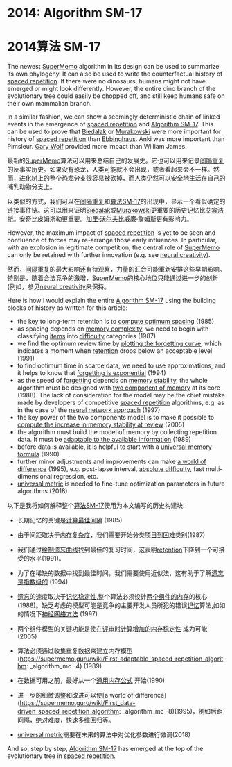 # 2014: Algorithm SM-17

# 2014算法 SM-17

The newest [SuperMemo](https://supermemo.guru/wiki/SuperMemo) algorithm in its design can be used to summarize its own phylogeny. It can also be used to write the counterfactual history of [spaced repetition](https://supermemo.guru/wiki/Spaced_repetition). If there were no dinosaurs, humans might not have emerged or might look differently. However, the entire dino branch of the evolutionary tree could easily be chopped off, and still keep humans safe on their own mammalian branch.

In a similar fashion, we can show a seemingly deterministic chain of linked events in the emergence of [spaced repetition](https://supermemo.guru/wiki/Spaced_repetition) and [Algorithm SM-17](https://supermemo.guru/wiki/Algorithm_SM-17). This can be used to prove that [Biedalak](https://supermemo.guru/wiki/Biedalak) or [Murakowski](https://supermemo.guru/wiki/Murakowski) were more important for history of [spaced repetition](https://supermemo.guru/wiki/Spaced_repetition) than [Ebbinghaus](https://supermemo.guru/wiki/Ebbinghaus). Anki was more important than Pimsleur. [Gary Wolf](https://supermemo.guru/wiki/Gary_Wolf) provided more impact than William James.

最新的[SuperMemo](https://supermemo.guru/wiki/SuperMemo)算法可以用来总结自己的发展史。它也可以用来记录[间隔重复](https://supermemo.guru/wiki/Spaced_repetition)的反事实历史。如果没有恐龙，人类可能就不会出现，或者看起来会不一样。然而，进化树上的整个恐龙分支很容易被砍掉，而人类仍然可以安全地生活在自己的哺乳动物分支上。

以类似的方式，我们可以在[间隔重复](https://supermemo.guru/wiki/Spaced_repetition)和[算法SM-17](https://supermemo.guru/wiki/Algorithm_SM-17)的出现中，显示一个看似确定的链接事件链。这可以用来证明[Biedalak](https://supermemo.guru/wiki/Biedalak)或[Murakowski](https://supermemo.guru/wiki/Murakowski)更重要的历史[记忆](https://supermemo.guru/wiki/Spaced_repetition)比[艾宾浩斯](https://supermemo.guru/wiki/Ebbinghaus)。安奇比皮姆斯勒更重要。[加里·沃尔夫](https://supermemo.guru/wiki/Gary_Wolf)比威廉·詹姆斯更有影响力。

However, the maximum impact of [spaced repetition](https://supermemo.guru/wiki/Spaced_repetition) is yet to be seen and confluence of forces may re-arrange those early influences. In particular, with an explosion in legitimate competition, the central role of [SuperMemo](https://supermemo.guru/wiki/SuperMemo) can only be retained with further innovation (e.g. see [neural creativity](https://supermemo.guru/wiki/Neural_creativity)).

然而，[间隔重复](https://supermemo.guru/wiki/Spaced_repetition)的最大影响还有待观察，力量的汇合可能重新安排这些早期影响。特别是，随着合法竞争的激增，[SuperMemo](https://supermemo.guru/wiki/SuperMemo)的核心地位只能通过进一步的创新(例如，参见[neural creativity](https://supermemo.guru/wiki/Neural_creativity)来保持。

Here is how I would explain the entire [Algorithm SM-17](https://supermemo.guru/wiki/Algorithm_SM-17) using the building blocks of history as written for this article:

- the key to long-term retention is to [compute optimum spacing](https://supermemo.guru/wiki/The_birthday_of_spaced_repetition:_July_31,_1985) (1985)
- as spacing depends on [memory complexity](https://supermemo.guru/wiki/Memory_complexity), we need to begin with classifying [items](https://supermemo.guru/wiki/Item) into [difficulty](https://supermemo.guru/wiki/SuperMemo_1.0_for_DOS_(1987)) categories (1987)
- we find the optimum review time by [plotting the forgetting curve](https://supermemo.guru/wiki/Employing_forgetting_curves_in_spaced_repetition_(1991)), which indicates a moment when [retention](https://supermemo.guru/wiki/Retention) drops below an acceptable level (1991)
- to find optimum time in scarce data, we need to use approximations, and it helps to know that [forgetting is exponential](https://supermemo.guru/wiki/Exponential_nature_of_forgetting) (1994)
- as the speed of [forgetting](https://supermemo.guru/wiki/Forgetting) depends on [memory stability](https://supermemo.guru/wiki/Memory_stability), the whole algorithm must be designed with [two component of memory](https://supermemo.guru/wiki/Two_components_of_memory) at its core (1988). The lack of consideration for the model may be the chief mistake made by developers of competitive [spaced repetition](https://supermemo.guru/wiki/Spaced_repetition) algorithms, e.g. as in the case of the [neural network approach](https://supermemo.guru/wiki/Neural_networks_in_spaced_repetition) (1997)
- the key power of the two components model is to make it possible to [compute the increase in memory stability at review](https://supermemo.guru/wiki/SuperMemo_Algorithm:_30-year-long_labor) (2005)
- the algorithm must build the model of memory by collecting repetition data. It must be [adaptable to the available information](https://supermemo.guru/wiki/First_adaptable_spaced_repetition_algorithm:_Algorithm_SM-4) (1989)
- before data is available, it is helpful to start with a [universal memory formula](https://supermemo.guru/wiki/Search_for_a_universal_memory_formula) (1990)
- further minor adjustments and improvements can make [a world of difference](https://supermemo.guru/wiki/First_data-driven_spaced_repetition_algorithm:_Algorithm_SM-8) (1995), e.g. post-lapse interval, [absolute difficulty](https://supermemo.guru/wiki/A-Factor), fast multi-dimensional regression, etc.
- [universal metric](https://supermemo.guru/wiki/Universal_metric) is needed to fine-tune optimization parameters in future algorithms (2018)

以下是我将如何解释整个[算法SM-17](https://supermemo.guru/wiki/Algorithm_SM-17)使用为本文编写的历史构建块:



- 长期记忆的关键是[计算最佳间隔](https://supermemo.guru/wiki/The_birthday_of_spaced_repetition:_July_31，_1985) (1985)

- 由于间距取决于[内存复杂度](https://supermemo.guru/wiki/memory_复杂性)，我们需要开始分类[项目](https://supermemo.guru/wiki/Item)到[困难](https://supermemo.guru/wiki/SuperMemo_1.0_for_DOS_(1987))类别(1987)

- 我们通过[绘制遗忘曲线](https://supermemo.guru/wiki/Employing_forgetting_curves_in_spaced_repetition_(1991))找到最佳的复习时间，这表明[retention](https://supermemo.guru/wiki/Retention)下降到一个可接受的水平(1991)。

- 为了在稀缺的数据中找到最佳时间，我们需要使用近似法，这有助于了解[遗忘是指数级的](https://supermemo.guru/wiki/exponential_nature_of_forget) (1994)

- [遗忘](https://supermemo.guru/wiki/Forgetting)的速度取决于[记忆稳定性](https://supermemo.guru/wiki/Memory_stability),整个算法必须设计[两个组件的内存](https://supermemo.guru/wiki/Two_components_of_memory)的核心(1988)。缺乏考虑的模型可能是竞争的主要开发人员所犯的错误[记忆](https://supermemo.guru/wiki/Spaced_repetition)算法,如如的情况下[神经网络方法](https://supermemo.guru/wiki/Neural_networks_in_spaced_repetition) (1997)

- 两个组件模型的关键功能是使[在评审时计算增加的内存稳定性](https://supermemo.guru/wiki/SuperMemo_Algorithm:_30-year-long_labor) 成为可能(2005)

- 算法必须通过收集重复数据来建立内存模型(https://supermemo.guru/wiki/First_adaptable_spaced_repetition_algorithm: _algorithm_mc -4) (1989)

- 在数据可用之前，最好从一个[通用内存公式](https://supermemo.guru/wiki/Search_for_a_universal_memory_formula) 开始(1990)

- 进一步的细微调整和改进可以使[a world of difference](https://supermemo.guru/wiki/First_data-driven_spaced_repetition_algorithm: _algorithm_mc -8)(1995)，例如后距间隔，[绝对难度](https://supermemo.guru/wiki/A-Factor)，快速多维回归等。

- [universal metric](https://supermemo.guru/wiki/Universal_metric)需要在未来的算法中对优化参数进行微调(2018)

And so, step by step, [Algorithm SM-17](https://supermemo.guru/wiki/Algorithm_SM-17) has emerged at the top of the evolutionary tree in [spaced repetition](https://supermemo.guru/wiki/Spaced_repetition).